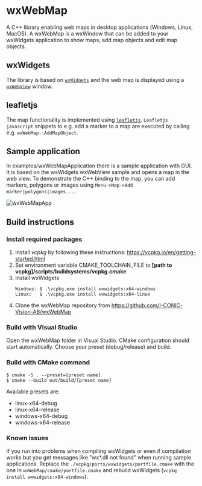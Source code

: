# wxWebMap
A C++ library enabling web maps in desktop applications (Windows, Linux, MacOS). 
A wxWebMap is a wxWindow that can be added to your wxWidgets application to show maps, add map objects and edit map objects.

## wxWidgets
The library is based on [```wxWidgets```](http://www.wxwidgets.org) and the web map is displayed using a [```wxWebView```](https://docs.wxwidgets.org/3.0/classwx_web_view.html) window.

## leafletjs
The map functionality is implemented using [```leafletjs```](https://leafletjs.com/). ```Leafletjs javascript``` snippets to e.g. add a marker to a map are executed by calling e.g. ```wxWebMap::AddMapObject```. 

## Sample application
In examples/wxWebMapApplication there is a sample application with GUI. It is based on the wxWidgets wxWebView sample and opens a map in the web view. 
To demonstrate the C++ binding to the map, you can add markers, polygons or images using ```Menu->Map->Add marker|polygons|images...```.

![wxWebMapApp](wxWebMapApplication.jpg "wxWebMapApplication")

## Build instructions

### Install required packages

1. Install *vcpkg* by following these instructions: https://vcpkg.io/en/getting-started.html
1. Set environment variable CMAKE_TOOLCHAIN_FILE to **[path to vcpkg]/scripts/buildsystems/vcpkg.cmake**
1. Install wxWidgets
    ```
    Windows: $ .\vcpkg.exe install wxwidgets:x64-windows
    Linux:   $ .\vcpkg.exe install wxwidgets:x64-linux
    ```
1. Clone the wxWebMap repository from https://github.com/I-CONIC-Vision-AB/wxWebMap

### Build with Visual Studio

Open the wxWebMap folder in Visual Studio. CMake configuration should start automatically. Choose your preset (debug/release) and build.

### Build with CMake command

```
$ cmake -S . --preset=[preset name]
$ cmake --build out/build/[preset name]
```

Available presets are:

- linux-x64-debug
- linux-x64-release
- windows-x64-debug
- windows-x64-release

### Known issues

If you run into problems when compiling wxWidgets or even if compilation works but you get messages like "wx*.dll not found" when running sample applications. Replace the ```./vcpkg/ports/wxwidgets/portfile.cmake``` with the one in ```wxWebMap/cmake/portfile.cmake``` and rebuild wxWidgets (```vcpkg install wxwidgets:x64-windows```).